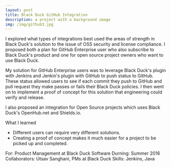 ```yaml
---
layout: post
title: Black Duck GitHub Integration
description: a project with a background image
img: /img/github3.jpg
---
```


I explored what types of integrations best used the areas of strength in Black Duck's solution to the issue of OSS security and license compliance. I proposed both a plan for GitHub Enterprise user who also subscribe to Black Duck's product and one for open source project owners who want to use Black Duck.

My solution for GitHub Enterprise users was to leverage Black Duck's plugin with Jenkins and Jenkin's plugin with GitHub to push status to GitHub. These status allowed users to see if each commit they push to GitHub and pull request they make passes or fails their Black Duck policies. I then went on to implement a proof of concept for this solution that engineering could verify and release.

I also proposed an integration for Open Source projects which uses Black Duck's OpenHub.net and Shields.io.

What I learned
- Different users can require very different solutions.
- Creating a proof of concept makes it much easier for a project to be picked up and completed.  

For: Product Management at Black Duck Software
Durning: Summer 2016
Collaborators: Utsav Sanghani, PMs at Black Duck
Skills: Jenkins, Java
